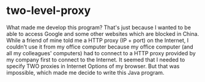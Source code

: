 # two-level-proxy

What made me develop this program?
That's just because I wanted to be able to access Google and some other websites which are blocked in China. 
While a friend of mine told me a HTTP proxy (IP + port) on the Internet, I couldn't use it from my office computer 
because my office computer (and all my colleagues' computers) had to connect to a HTTP proxy provided by my company first to 
connect to the Internet. It seemed that I needed to specify TWO proxies in Internet Options of my browser. But that was impossible,
which made me decide to write this Java program.
